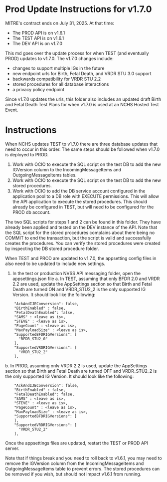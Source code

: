 # Prod Update Instructions for v1.7.0
MITRE's contract ends on July 31, 2025. At that time:
  - The PROD API is on v1.6.1
  - The TEST API is on v1.6.1
  - The DEV API is on v1.7.0

This md goes over the update process for when TEST (and eventually PROD) updates to v1.7.0. The v1.7.0 changes include:
  - changes to support multiple IGs in the future
  - new endpoint urls for Birth, Fetal Death, and VRDR STU 3.0 support
  - backwards compatibility for VRDR STU 2.2 
  - stored procedures for all database interactions
  - a privacy policy endpoint

Since v1.7.0 updates the urls, this folder also includes an updated draft Birth and Fetal Death Test Plans for when v1.7.0 is used at an NCHS Hosted Test Event.

# Instructions
When NCHS updates TEST to v1.7.0 there are three database updates that need to occur in this order. The same steps should be followed when v1.7.0 is deployed to PROD.
1. Work with OCIO to execute the SQL script on the test DB to add the new IGVersion column to the IncomingMessageItems and OutgoingMessageItems tables.
2. Work with OCIO to execute the SQL script on the test DB to add the new stored procedures. 
3. Work with OCIO to add the DB service account configured in the application pool to a DB role with EXECUTE permissions. This will allow the API application to execute the stored procedures. This should already be configured in TEST, but will need to be configured for the PROD db account.

The two SQL scripts for steps 1 and 2 can be found in this folder. They have already been applied and tested on the DEV instance of the API. Note that the SQL script for the stored procedures complains about there being no COMMIT to end the transaction, but the script is valid and successfully creates the procedures. You can verify the stored procedures were created by inspecting the DB stored procedure folder.

When TEST and PROD are updated to v1.7.0, the appsetting config files in also need to be updated to include new settings.
1. In the test or production NVSS API messaging folder, open the appsettings.json file
  a. In TEST, assuming that only BFDR 2.0 and VRDR 2.2 are used, update the AppSettings section so that Birth and Fetal Death are turned ON and VRDR_STU2_2 is the only supported IG Version. It should look like the following:
```
    "AckAndIJEConversion": false,
    "BirthEnabled" : false,
    "FetalDeathEnabled": false,
    "SAMS" : <leave as is>,
    "STEVE" : <leave as is>,
    "PageCount" : <leave as is>,
    "MaxPayloadSize" : <leave as is>,
    "SupportedBFDRIGVersions": [
      "BFDR_STU2_0"
    ],
    "SupportedVRDRIGVersions": [
      "VRDR_STU2_2"
    ],
```
  b. In PROD, assuming only VRDR 2.2 is used, update the AppSettings section so that Birth and Fetal Death are turned OFF and VRDR_STU2_2 is the only supported IG Version. It should look like the following:
```
    "AckAndIJEConversion": false,
    "BirthEnabled" : false,
    "FetalDeathEnabled": false,
    "SAMS" : <leave as is>,
    "STEVE" : <leave as is>,
    "PageCount" : <leave as is>,
    "MaxPayloadSize" : <leave as is>,
    "SupportedBFDRIGVersions": [
    ],
    "SupportedVRDRIGVersions": [
      "VRDR_STU2_2"
    ],
```
Once the appsettings files are updated, restart the TEST or PROD API server. 

Note that if things break and you need to roll back to v1.6.1, you may need to remove the IGVersion column from the IncomingMessageItems and OutgoingMessageItems table to prevent errors. The stored procedures can be removed if you wish, but should not impact v1.6.1 from running.   